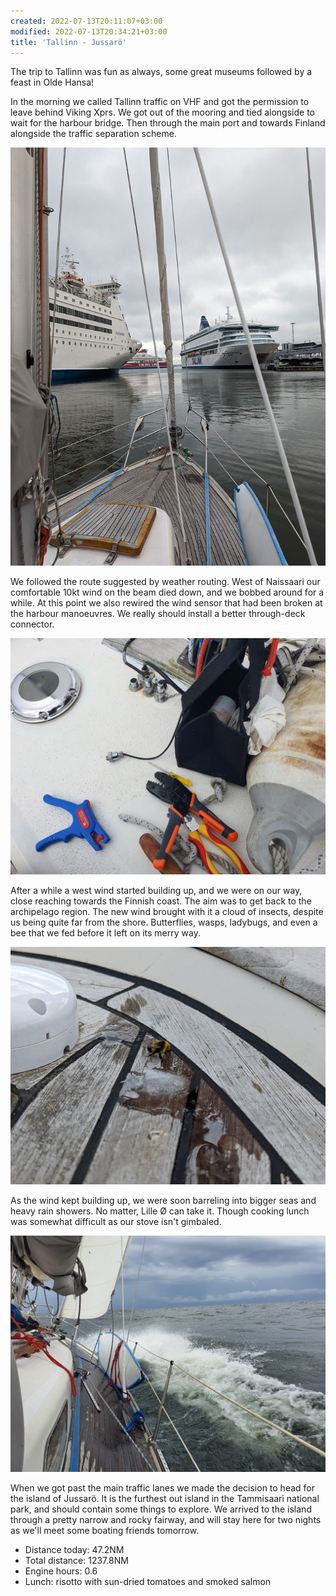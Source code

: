 ```yaml
---
created: 2022-07-13T20:11:07+03:00
modified: 2022-07-13T20:34:21+03:00
title: 'Tallinn - Jussarö'
---
```


The trip to Tallinn was fun as always, some great museums followed by a feast in Olde Hansa!

In the morning we called Tallinn traffic on VHF and got the permission to leave behind Viking Xprs. We got out of the mooring and tied alongside to wait for the harbour bridge. Then through the main port and towards Finland alongside the traffic separation scheme.

![Image](../2022/7025599caf25846490ea805e677a71eb.jpg) 

We followed the route suggested by weather routing. West of Naissaari our comfortable 10kt wind on the beam died down, and we bobbed around for a while. At this point we also rewired the wind sensor that had been broken at the harbour manoeuvres. We really should install a better through-deck connector.

![Image](../2022/bf6e9db82a9051e4ae096562c785956b.jpg) 

After a while a west wind started building up, and we were on our way, close reaching towards the Finnish coast. The aim was to get back to the archipelago region. The new wind brought with it a cloud of insects, despite us being quite far from the shore. Butterflies, wasps, ladybugs, and even a bee that we fed before it left on its merry way.

![Image](../2022/e89e17cb24ccc7c5f7194bd485c4cd31.jpg) 

As the wind kept building up, we were soon barreling into bigger seas and heavy rain showers. No matter, Lille Ø can take it. Though cooking lunch was somewhat difficult as our stove isn't gimbaled.

![Image](../2022/5d60527df9e41e217a9294df4b23656c.jpg) 

When we got past the main traffic lanes we made the decision to head for the island of Jussarö. It is the furthest out island in the Tammisaari national park, and should contain some things to explore. We arrived to the island through a pretty narrow and rocky fairway, and will stay here for two nights as we'll meet some boating friends tomorrow.

* Distance today: 47.2NM
* Total distance: 1237.8NM
* Engine hours: 0.6
* Lunch: risotto with sun-dried tomatoes and smoked salmon
